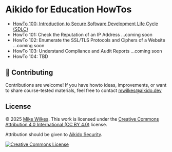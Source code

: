 # Aikido for Education HowTos

- [HowTo 100: Introduction to Secure Software Development Life Cycle (SDLC)](https://github.com/AikidoSec/education/blob/main/howtos/100_secure_sdlc_howto.md)
- HowTo 101: Check the Reputation of an IP Address ...coming soon
- HowTo 102: Enumerate the SSL/TLS Protocols and Ciphers of a Website ...coming soon
- HowTo 103: Understand Compliance and Audit Reports ...coming soon
- HowTo 104: TBD

## 🤝 Contributing

Contributions are welcome! If you have howto ideas, improvements, or want to share course-tested materials, feel free to contact [mwilkes\@aikido.dev](mailto:mwilkes\@example.com?subject=education-repo)

## License

© 2025 [Mike Wilkes](https://www.linkedin.com/in/eclectiqus/). This work is licensed under the [Creative Commons Attribution 4.0 International (CC BY 4.0)](https://creativecommons.org/licenses/by/4.0/) license.

Attribution should be given to [Aikido Security](https://aikido.dev).

[![Creative Commons License](https://licensebuttons.net/l/by/4.0/88x31.png)](https://creativecommons.org/licenses/by/4.0/)
